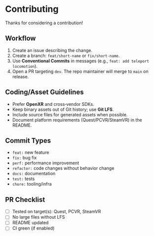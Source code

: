 # Contributing

Thanks for considering a contribution!

## Workflow
1. Create an issue describing the change.
2. Create a branch: `feat/short-name` or `fix/short-name`.
3. Use **Conventional Commits** in messages (e.g., `feat: add teleport locomotion`).
4. Open a PR targeting `dev`. The repo maintainer will merge to `main` on release.

## Coding/Asset Guidelines
- Prefer **OpenXR** and cross‑vendor SDKs.
- Keep binary assets out of Git history; use **Git LFS**.
- Include source files for generated assets when possible.
- Document platform requirements (Quest/PCVR/SteamVR) in the README.

## Commit Types
- `feat:` new feature
- `fix:` bug fix
- `perf:` performance improvement
- `refactor:` code changes without behavior change
- `docs:` documentation
- `test:` tests
- `chore:` tooling/infra

## PR Checklist
- [ ] Tested on target(s): Quest, PCVR, SteamVR
- [ ] No large files without LFS
- [ ] README updated
- [ ] CI green (if enabled)
